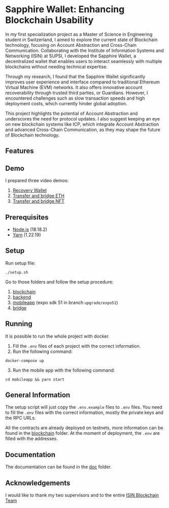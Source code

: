 # Sapphire Wallet: Enhancing Blockchain Usability

In my first specialization project as a Master of Science in Engineering student in Switzerland, I aimed to explore the current state of Blockchain technology, focusing on Account Abstraction and Cross-Chain Communication. Collaborating with the Institute of Information Systems and Networking (ISIN) at SUPSI, I developed the Sapphire Wallet, a decentralized wallet that enables users to interact seamlessly with multiple blockchains without needing technical expertise.

Through my research, I found that the Sapphire Wallet significantly improves user experience and interface compared to traditional Ethereum Virtual Machine (EVM) networks. It also offers innovative account recoverability through trusted third parties, or Guardians. However, I encountered challenges such as slow transaction speeds and high deployment costs, which currently hinder global adoption.

This project highlights the potential of Account Abstraction and underscores the need for protocol updates. I also suggest keeping an eye on new blockchain systems like ICP, which integrate Account Abstraction and advanced Cross-Chain Communication, as they may shape the future of Blockchain technology.

## Features

## Demo

I prepared three video demos:

1. [Recovery Wallet](https://drive.google.com/file/d/1m3j4DgvC4GL2HCXTU-_bPO6UaaY9_CNE/view?usp=sharing)
2. [Transfer and bridge ETH](https://drive.google.com/file/d/1SFumlTTdzHzg5j0u83cJ3b0MgecW1EtN/view?usp=sharing)
3. [Transfer and bridge NFT](https://drive.google.com/file/d/1lzdx93sr3OC5qjCVMlIiDanK6V8bdgfH/view?usp=sharing)

## Prerequisites

* [Node.js](https://nodejs.org/en/) (18.18.2)
* [Yarn](https://yarnpkg.com/) (1.22.19)

## Setup

Run setup file: 

```shell
./setup.sh
```

Go to those folders and follow the setup procedure:
1. [blockchain](blockchain)
2. [backend](backend)
3. [mobileapp](mobileapp) (expo sdk 51 in branch `upgrade/expo51`)
4. [bridge](bridge)

## Running

It is possible to run the whole project with docker. 
1. Fill the `.env` files of each project with the correct information.
2. Run the following command:
```shell
docker-compose up
```
3. Run the mobile app with the following command:
```shell
cd mobileapp && yarn start
```

## General Information

The setup script will just copy the `.env.example` files to `.env` files. You need to fill the `.env` files with the correct information, mostly the private keys and the RPC URLs.

All the contracts are already deployed on testnets, more information can be found in the [blockchain](blockchain) folder. At the moment of deployment, the `.env` are filled with the addresses.


## Documentation

The documentation can be found in the [doc](doc) folder.

## Acknowledgements

I would like to thank my two supervisors and to the entire [ISIN Blockchain Team](https://github.com/IsinBlockchainTeam)


